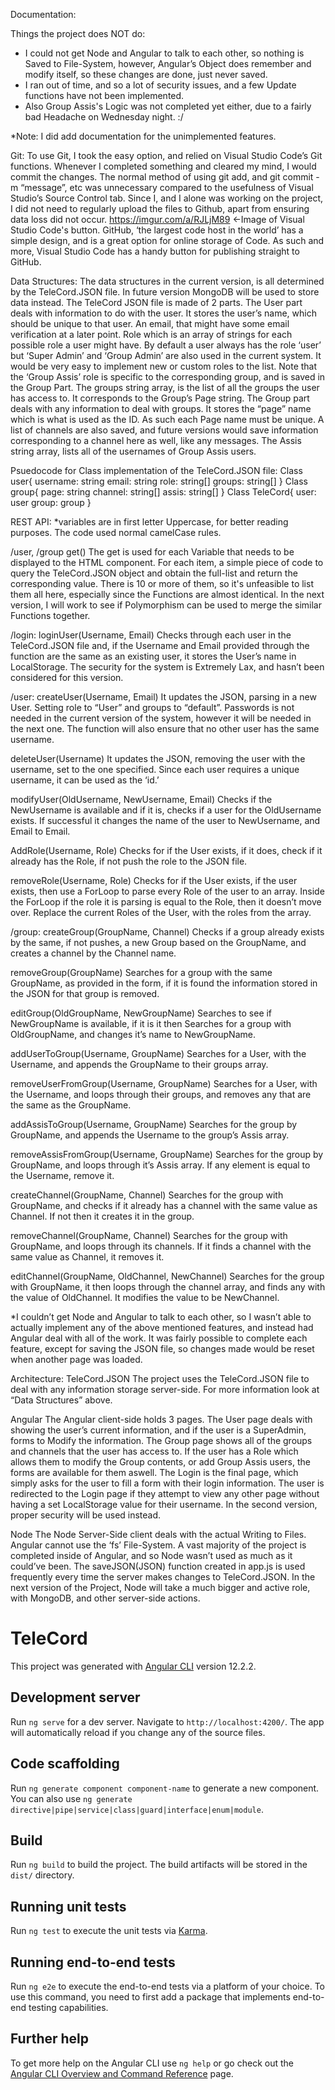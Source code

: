 Documentation:

Things the project does NOT do:
- I could not get Node and Angular to talk to each other, so nothing is Saved to File-System, however, Angular’s Object does remember and modify itself, so these changes are done, just never saved.
- I ran out of time, and so a lot of security issues, and a few Update functions have not been implemented.
- Also Group Assis's Logic was not completed yet either, due to a fairly bad Headache on Wednesday night. :/

*Note: I did add documentation for the unimplemented features.

Git:
To use Git, I took the easy option, and relied on Visual Studio Code’s Git functions. Whenever I completed something and cleared my mind, I would commit the changes. The normal method of using git add, and git commit -m “message”, etc was unnecessary compared to the usefulness of Visual Studio’s Source Control tab. Since I, and I alone was working on the project, I did not need to regularly upload the files to Github, apart from ensuring data loss did not occur.
https://imgur.com/a/RJLjM89 <-Image of Visual Studio Code's button.
GitHub, ‘the largest code host in the world’ has a simple design, and is a great option for online storage of Code. As such and more, Visual Studio Code has a handy button for publishing straight to GitHub.

Data Structures:
The data structures in the current version, is all determined by the TeleCord.JSON file. In future version MongoDB will be used to store data instead.
The TeleCord JSON file is made of 2 parts. The User part deals with information to do with the user. It stores the user’s name, which should be unique to that user. An email, that might have some email verification at a later point. Role which is an array of strings for each possible role a user might have. By default a user always has the role ‘user’ but ‘Super Admin’ and ‘Group Admin’ are also used in the current system. It would be very easy to implement new or custom roles to the list. Note that the ‘Group Assis’ role is specific to the corresponding group, and is saved in the Group Part. The groups string array, is the list of all the groups the user has access to. It corresponds to the Group’s Page string.
The Group part deals with any information to deal with groups. It stores the “page” name which is what is used as the ID. As such each Page name must be unique. A list of channels are also saved, and future versions would save information corresponding to a channel here as well, like any messages. The Assis string array, lists all of the usernames of Group Assis users.

Psuedocode for Class implementation of the TeleCord.JSON file:
Class user{
username: string
email: string
role: string[]
groups: string[]
}
Class group{
page: string
channel: string[]
assis: string[]
}
Class TeleCord{
user: user
group: group
}


REST API:
*variables are in first letter Uppercase, for better reading purposes. The code used normal camelCase rules.

/user, /group
get<variable>()
The get<Variable> is used for each Variable that needs to be displayed to the HTML component. For each item, a simple piece of code to query the TeleCord.JSON object and obtain the full-list and return the corresponding value. There is 10 or more of them, so it's unfeasible to list them all here, especially since the Functions are almost identical. In the next version, I will work to see if Polymorphism can be used to merge the similar Functions together.

/login:
loginUser(Username, Email)
Checks through each user in the TeleCord.JSON file and, if the Username and Email provided through the function are the same as an existing user, it stores the User’s name in LocalStorage. The security for the system is Extremely Lax, and hasn’t been considered for this version.

/user:
createUser(Username, Email)
It updates the JSON, parsing in a new User. Setting role to “User” and groups to “default”. Passwords is not needed in the current version of the system, however it will be needed in the next one. The function will also ensure that no other user has the same username.

deleteUser(Username)
It updates the JSON, removing the user with the username, set to the one specified. Since each user requires a unique username, it can be used as the ‘id.’

modifyUser(OldUsername, NewUsername, Email)
Checks if the NewUsername is available and if it is, checks if a user for the OldUsername exists. If successful it changes the name of the user to NewUsername, and Email to Email.

AddRole(Username, Role)
Checks for if the User exists, if it does, check if it already has the Role, if not push the role to the JSON file.

removeRole(Username, Role)
Checks for if the User exists, if the user exists, then use a ForLoop to parse every Role of the user to an array. Inside the ForLoop if the role it is parsing is equal to the Role, then it doesn’t move over. Replace the current Roles of the User, with the roles from the array.

/group:
createGroup(GroupName, Channel)
Checks if a group already exists by the same, if not pushes, a new Group based on the GroupName, and creates a channel by the Channel name.

removeGroup(GroupName)
Searches for a group with the same GroupName, as provided in the form, if it is found the information stored in the JSON for that group is removed.

editGroup(OldGroupName, NewGroupName)
Searches to see if NewGroupName is available, if it is it then Searches for a group with OldGroupName, and changes it’s name to NewGroupName.

addUserToGroup(Username, GroupName)
Searches for a User, with the Username, and appends the GroupName to their groups array.

removeUserFromGroup(Username, GroupName)
Searches for a User, with the Username, and loops through their groups, and removes any that are the same as the GroupName.

addAssisToGroup(Username, GroupName)
Searches for the group by GroupName, and appends the Username to the group’s Assis array.

removeAssisFromGroup(Username, GroupName)
Searches for the group by GroupName, and loops through it’s Assis array. If any element is equal to the Username, remove it.

createChannel(GroupName, Channel)
Searches for the group with GroupName, and checks if it already has a channel with the same value as Channel. If not then it creates it in the group.

removeChannel(GroupName, Channel)
Searches for the group with GroupName, and loops through its channels. If it finds a channel with the same value as Channel, it removes it.

editChannel(GroupName, OldChannel, NewChannel)
Searches for the group with GroupName, it then loops through the channel array, and finds any with the value of OldChannel. It modifies the value to be NewChannel.


*I couldn’t get Node and Angular to talk to each other, so I wasn’t able to actually implement any of the above mentioned features, and instead had Angular deal with all of the work. It was fairly possible to complete each feature, except for saving the JSON file, so changes made would be reset when another page was loaded.

Architecture:
TeleCord.JSON
The project uses the TeleCord.JSON file to deal with any information storage server-side. For more information look at “Data Structures” above.

Angular
The Angular client-side holds 3 pages. The User page deals with showing the user’s current information, and if the user is a SuperAdmin, forms to Modify the information. The Group page shows all of the groups and channels that the user has access to. If the user has a Role which allows them to modify the Group contents, or add Group Assis users, the forms are available for them aswell. The Login is the final page, which simply asks for the user to fill a form with their login information. The user is redirected to the Login page if they attempt to view any other page without having a set LocalStorage value for their username. In the second version, proper security will be used instead.


Node
The Node Server-Side client deals with the actual Writing to Files. Angular cannot use the ‘fs’ File-System. A vast majority of the project is completed inside of Angular, and so Node wasn’t used as much as it could’ve been. The saveJSON(JSON) function created in app.js is used frequently every time the server makes changes to TeleCord.JSON. In the next version of the Project, Node will take a much bigger and active role, with MongoDB, and other server-side actions.



# TeleCord

This project was generated with [Angular CLI](https://github.com/angular/angular-cli) version 12.2.2.

## Development server

Run `ng serve` for a dev server. Navigate to `http://localhost:4200/`. The app will automatically reload if you change any of the source files.

## Code scaffolding

Run `ng generate component component-name` to generate a new component. You can also use `ng generate directive|pipe|service|class|guard|interface|enum|module`.

## Build

Run `ng build` to build the project. The build artifacts will be stored in the `dist/` directory.

## Running unit tests

Run `ng test` to execute the unit tests via [Karma](https://karma-runner.github.io).

## Running end-to-end tests

Run `ng e2e` to execute the end-to-end tests via a platform of your choice. To use this command, you need to first add a package that implements end-to-end testing capabilities.

## Further help

To get more help on the Angular CLI use `ng help` or go check out the [Angular CLI Overview and Command Reference](https://angular.io/cli) page.
